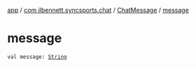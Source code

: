 [app](../../index.md) / [com.jlbennett.syncsports.chat](../index.md) / [ChatMessage](index.md) / [message](./message.md)

# message

`val message: `[`String`](https://kotlinlang.org/api/latest/jvm/stdlib/kotlin/-string/index.html)
